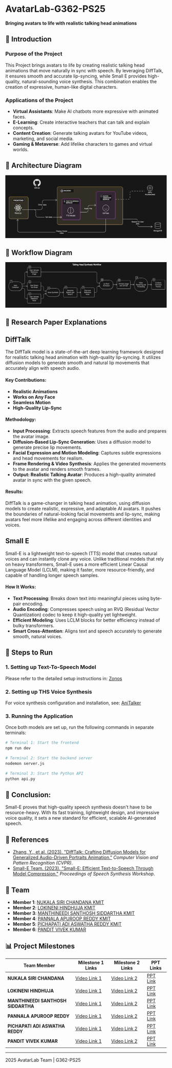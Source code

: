 # AvatarLab-G362-PS25

**Bringing avatars to life with realistic talking head animations**

## 📌 Introduction

### Purpose of the Project
This Project brings avatars to life by creating realistic talking head animations that move naturally in sync with speech. By leveraging DiffTalk, it ensures smooth and accurate lip-syncing, while Small E provides high-quality, natural-sounding voice synthesis. This combination enables the creation of expressive, human-like digital characters.

### Applications of the Project
- **Virtual Assistants**: Make AI chatbots more expressive with animated faces.
- **E-Learning**: Create interactive teachers that can talk and explain concepts.
- **Content Creation**: Generate talking avatars for YouTube videos, marketing, and social media.
- **Gaming & Metaverse**: Add lifelike characters to games and virtual worlds.

## 📌 Architecture Diagram

![Architecture Diagram](./my-app/public/Architecture.png)

## 📌 Workflow Diagram

![Workflow Diagram](./my-app/public/WorkFlow.png)

## 📌 Research Paper Explanations

## DiffTalk
The DiffTalk model is a state-of-the-art deep learning framework designed for realistic talking head animation with high-quality lip-syncing. It utilizes diffusion models to generate smooth and natural lip movements that accurately align with speech audio.

#### Key Contributions:

- **Realistic Animations**
- **Works on Any Face**
- **Seamless Motion**
- **High-Quality Lip-Sync**

#### Methodology:

- **Input Processing**: Extracts speech features from the audio and prepares the avatar image.
- **Diffusion-Based Lip-Sync Generation**: Uses a diffusion model to generate precise lip movements.
- **Facial Expression and Motion Modeling**: Captures subtle expressions and head movements for realism.
- **Frame Rendering & Video Synthesis**: Applies the generated movements to the avatar and renders smooth frames.
- **Output: Realistic Talking Avatar**: Produces a high-quality animated avatar in sync with the given speech.

#### Results:
DiffTalk is a game-changer in talking head animation, using diffusion models to create realistic, expressive, and adaptable AI avatars.
It pushes the boundaries of natural-looking facial movements and lip-sync, making avatars feel more lifelike and engaging across different identities and voices.

## Small E

Small-E is a lightweight text-to-speech (TTS) model that creates natural voices and can instantly clone any voice.
Unlike traditional models that rely on heavy transformers, Small-E uses a more efficient Linear Causal Language Model (LCLM), making it faster, more resource-friendly, and capable of handling longer speech samples.

#### How It Works:
- **Text Processing**: Breaks down text into meaningful pieces using byte-pair encoding.
- **Audio Encoding**: Compresses speech using an RVQ (Residual Vector Quantization) codec to keep it high-quality yet lightweight.
- **Efficient Modeling**: Uses LCLM blocks for better efficiency instead of bulky transformers.
- **Smart Cross-Attention**: Aligns text and speech accurately to generate smooth, natural voices.

## 📌 Steps to Run

### 1. Setting up Text-To-Speech Model
Please refer to the detailed setup instructions in:
[Zonos](./backend/models/Zonos/README.md)

### 2. Setting up THS Voice Synthesis
For voice synthesis configuration and installation, see:
[AniTalker](./backend/models/AniTalker/README.md)

### 3. Running the Application

Once both models are set up, run the following commands in separate terminals:

```bash
# Terminal 1: Start the frontend
npm run dev
```

```bash
# Terminal 2: Start the backend server
nodemon server.js
```

```bash
# Terminal 3: Start the Python API
python api.py
```

## 📌 Conclusion:
Small-E proves that high-quality speech synthesis doesn't have to be resource-heavy. With its fast training, lightweight design, and impressive voice quality, it sets a new standard for efficient, scalable AI-generated speech.

## 📌 References

- [Zhang, Y., et al. (2023). "DiffTalk: Crafting Diffusion Models for Generalized Audio-Driven Portraits Animation."](https://openaccess.thecvf.com/content/CVPR2023/papers/Shen_DiffTalk_Crafting_Diffusion_Models_for_Generalized_Audio-Driven_Portraits_Animation_CVPR_2023_paper.pdf) *Computer Vision and Pattern Recognition (CVPR)*.
- [Small-E Team. (2023). "Small-E: Efficient Text-to-Speech Through Model Compression."](https://github.com/seznam/small-e-czech) *Proceedings of Speech Synthesis Workshop*.

## 📌 Team

- **Member 1**: [NUKALA SIRI CHANDANA KMIT](https://github.com/Pac-rgb)
- **Member 2**: [LOKINENI HINDHUJA KMIT](https://github.com/Hindhuja7/Hindhuja)
- **Member 3**: [MANTHINEEDI SANTHOSH SIDDARTHA KMIT](https://github.com/SantoshNecroville)
- **Member 4**: [PANNALA APUROOP REDDY KMIT](https://github.com/Appu-Reddy)
- **Member 5**: [PICHAPATI ADI ASWATHA REDDY KMIT](https://github.com/aswath-reddy)
- **Member 6**: [PANDIT VIVEK KUMAR](https://github.com/Vivek17290)

## 📊 Project Milestones

| Team Member | Milestone 1 Links | Milestone 2 Links | PPT Links |
|-------------|-------------------|-------------------|-----------|
| **NUKALA SIRI CHANDANA** | [Video Link 1](https://youtu.be/kk90nlDJyQY?si=3Ql4M1sTTovHFs-c) | [Video Link 2](https://www.youtube.com/watch?v=2t-nBTw2Fcc) | [PPT Link](https://github.com/SantoshNecroville/AvataR/blob/main/docs/23BD1A0556.pptx) |
| **LOKINENI HINDHUJA** | [Video Link 1](https://drive.google.com/file/d/188SJ_Cpvs_8Wvk_KrPtYrIbw2gC78pLA/view) | [Video Link 2](https://www.youtube.com/watch?v=UWc4-Y4jeWs) | [PPT Link](https://github.com/SantoshNecroville/AvataR/blob/main/docs/23BD1A0545.pptx) |
| **MANTHINEEDI SANTHOSH SIDDARTHA** | [Video Link 1](https://drive.google.com/file/d/1_TmtuXGoI8EVZurBlH3fJcrTQeeVRM_r/view) | [Video Link 2](https://drive.google.com/file/d/1UDcQTDALLpqlKsEgK7nayIUD5wbyUIa8/view?usp=drive_link) | [PPT Link](https://github.com/SantoshNecroville/AvataR/blob/main/docs/23BD1A054F.pptx) |
| **PANNALA APUROOP REDDY** | [Video Link 1](https://drive.google.com/file/d/1bWLRDonjn5ADakWeq5PQxw1fkmNfFcDZ/view?usp=sharing) | [Video Link 2](https://drive.google.com/file/d/1qcyzXgg9yb62aj67TLSwAgN-uVXc5p7N/view?usp=sharing) | [PPT Link](https://github.com/SantoshNecroville/AvataR/blob/main/docs/23BD1A055C.pptx) |
| **PICHAPATI ADI ASWATHA REDDY** | [Video Link 1](https://drive.google.com/file/d/1opIDj0n6hjS44Nzkb9LnAoHzQYy1zzDd/view?usp=drivesdk) | [Video Link 2](https://drive.google.com/file/d/1KPTLMhZS00Z9sa3H2s1Ig5IGMtVYn2bH/view?usp=drive_link) | [PPT Link](https://docs.google.com/presentation/d/example5) |
| **PANDIT VIVEK KUMAR** | [Video Link 1](https://drive.google.com/file/d/1lBQ5GtokwO0AP2CxaH64hYXeBdPa5yB0/view?usp=sharing) | [Video Link 2](https://drive.google.com/file/d/1xUR7Xt43gZBFawfHQTG3rkJDJJaFpCBV/view?usp=drive_link) | [PPT Link](https://github.com/SantoshNecroville/AvataR/blob/main/docs/23BD1A055B.pptx) |

--- 

2025 AvatarLab Team | G362-PS25